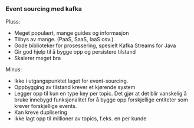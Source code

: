 ### Event sourcing med kafka

Pluss:
- Meget populært, mange guides og informasjon
- Tilbys av mange. (PaaS, SaaS, IaaS osv.)
- Gode biblioteker for prosessering, spesielt Kafka Streams for Java
- Gir god hjelp til å bygge opp og persistere tilstand
- Skalerer meget bra

Minus:
- Ikke i utgangspunktet laget for event-sourcing.
- Oppbygging av tilstand krever et kjørende system
- Legger opp til kun en type key per topic. Det gjør at det blir vanskelig å bruke innebygd funksjonalitet for å bygge opp forskjellige entiteter som krever forskjellige events.
- Kan kreve duplisering
- Ikke lagt opp til millioner av topics, f.eks. en per kunde
